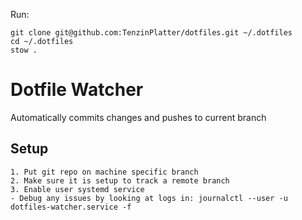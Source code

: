 Run:
```
git clone git@github.com:TenzinPlatter/dotfiles.git ~/.dotfiles
cd ~/.dotfiles
stow .
```

# Dotfile Watcher
Automatically commits changes and pushes to current branch

## Setup
    1. Put git repo on machine specific branch
    2. Make sure it is setup to track a remote branch
    3. Enable user systemd service
    - Debug any issues by looking at logs in: journalctl --user -u dotfiles-watcher.service -f
